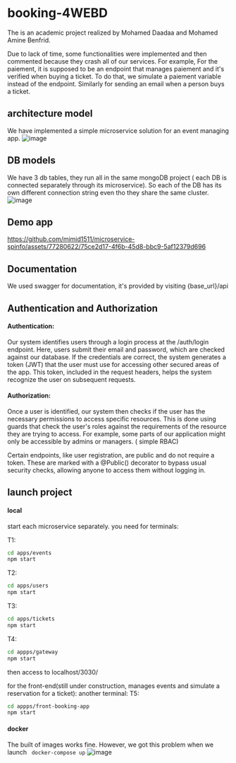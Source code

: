 # booking-4WEBD
The is an academic project realized by Mohamed Daadaa and Mohamed Amine Benfrid.

Due to lack of time, some functionalities were implemented and then commented because they crash all of our services.
For example, For the paiement, it is supposed to be an endpoint that manages paiement and it's verified when buying a ticket. To do that, we simulate a paiement variable instead of the endpoint.
Similarly for sending an email when a person buys a ticket.

## architecture model
We have implemented a simple microservice solution for an event managing app.
![image](https://github.com/mimid1511/microservice-spinfo/assets/77280622/d6c96f5c-42c5-44bb-b8ae-1bc83d6ce27a)


## DB models
We have 3 db tables, they run all in the same mongoDB project ( each DB is connected separately through its microservice). So each of the DB has its own different connection string even tho they share the same cluster.
![image](https://github.com/mimid1511/microservice-spinfo/assets/77280622/cd764bbd-d783-4465-8c9b-12ce5f702ef1)

## Demo app
https://github.com/mimid1511/microservice-spinfo/assets/77280622/75ce2d17-4f6b-45d8-bbc9-5af12379d696



## Documentation
We used swagger for documentation, it's provided by visiting  {base_url}/api

## Authentication and Authorization
#### Authentication:
Our system identifies users through a login process at the /auth/login endpoint. Here, users submit their email and password, which are checked against our database. If the credentials are correct, the system generates a token (JWT) that the user must use for accessing other secured areas of the app. This token, included in the request headers, helps the system recognize the user on subsequent requests.

#### Authorization:
Once a user is identified, our system then checks if the user has the necessary permissions to access specific resources. This is done using guards that check the user's roles against the requirements of the resource they are trying to access. For example, some parts of our application might only be accessible by admins or managers. ( simple RBAC)

Certain endpoints, like user registration, are public and do not require a token. These are marked with a @Public() decorator to bypass usual security checks, allowing anyone to access them without logging in.

## launch project
#### local
start each microservice separately. you need for terminals:

T1:
```bash
cd apps/events
npm start
```
T2:
```bash
cd apps/users
npm start
```
T3:
```bash
cd apps/tickets
npm start
```
T4:
```bash
cd appps/gateway
npm start
```
then access to localhost/3030/

for the front-end(still under construction, manages events and simulate a reservation for a ticket):
another terminal:
T5:
```bash
cd appps/front-booking-app
npm start
```

#### docker
The built of images works fine. However, we got this problem when we launch ``` docker-compose up``` 
![image](https://github.com/mimid1511/microservice-spinfo/assets/77280622/213db437-5cd8-450b-85d7-cee508b9c3cb)
